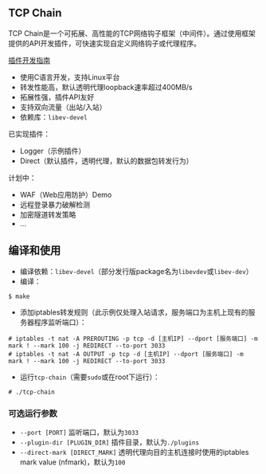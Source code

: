 TCP Chain
---------
TCP Chain是一个可拓展、高性能的TCP网络钩子框架（中间件）。通过使用框架提供的API开发插件，可快速实现自定义网络钩子或代理程序。

[插件开发指南](./docs/plugin_dev_guide.md)

* 使用C语言开发，支持Linux平台
* 转发性能高，默认透明代理loopback速率超过400MB/s
* 拓展性强，插件API友好
* 支持双向流量（出站/入站）
* 依赖库：`libev-devel`

已实现插件：
* Logger（示例插件）
* Direct（默认插件，透明代理，默认的数据包转发行为）

计划中：
* WAF（Web应用防护）Demo
* 远程登录暴力破解检测
* 加密隧道转发策略
* ...

编译和使用
--------
* 编译依赖：`libev-devel`（部分发行版package名为`libevdev`或`libev-dev`）
* 编译：
```
$ make
```

* 添加iptables转发规则（此示例仅处理入站请求，服务端口为主机上现有的服务器程序监听端口）：
```
# iptables -t nat -A PREROUTING -p tcp -d [主机IP] --dport [服务端口] -m mark ! --mark 100 -j REDIRECT --to-port 3033
# iptables -t nat -A OUTPUT -p tcp -d [主机IP] --dport [服务端口] -m mark ! --mark 100 -j REDIRECT --to-port 3033
```

* 运行`tcp-chain`（需要`sudo`或在root下运行）：
```
# ./tcp-chain
```

### 可选运行参数
* `--port [PORT]` 监听端口，默认为`3033`
* `--plugin-dir [PLUGIN_DIR]` 插件目录，默认为`./plugins`
* `--direct-mark [DIRECT_MARK]` 透明代理向目的主机连接时使用的iptables mark value (nfmark)，默认为`100`
